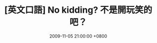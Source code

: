 ---
layout: post
title: "[英文口語] No kidding? 不是開玩笑的吧？"
date: 2009-11-05 21:00:00 +0800
categories: [English,英文口語]
tags: [英文口語]
---